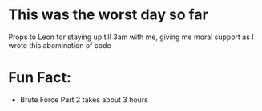 # This was the worst day so far

Props to Leon for staying up till 3am with me, giving me moral support as I wrote this abomination of code

# Fun Fact: 
 - Brute Force Part 2 takes about 3 hours
